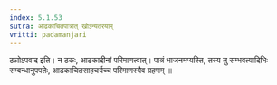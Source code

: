 ```yaml
---
index: 5.1.53
sutra: आढकाचितपात्रात्‌ खोऽन्यतरयाम्
vritti: padamanjari
---
```


 ठञोऽपवाद इति। न ठकः, आढकादीनां परिमाणत्वात्। पात्रं भाजनमप्यस्ति, तस्य तु सम्भवत्यादिभिः सम्बन्धानुपपतेः, आढकाचितसाहचर्यच्च परिमाणस्यैव ग्रहणम् ॥